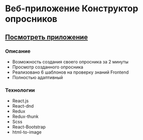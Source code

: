 # Веб-приложение Конструктор опросников

## [Посмотреть приложение](https://YaroslavLeyman.github.io/smart-constructor-questionnaire/)

### Описание

- Возможность создания своего опросника за 2 минуты
- Просмотр созданного опросника
- Реализовано 6 шаблонов на проверку знаний Frontend
- Полностью адаптивный

### Технологии

- React.js
- React-dnd
- Redux
- Redux-thunk
- Scss
- React-Bootstrap
- html-to-image